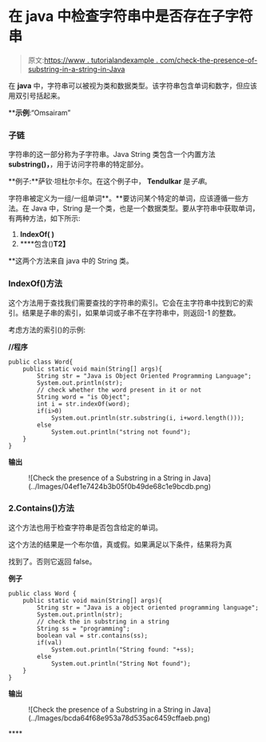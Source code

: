 # 在 java 中检查字符串中是否存在子字符串

> 原文:[https://www . tutorialandexample . com/check-the-presence-of-substring-in-a-string-in-Java](https://www.tutorialandexample.com/check-the-presence-of-substring-in-a-string-in-java)

在 **java** 中，字符串可以被视为类和数据类型。该字符串包含单词和数字，但应该用双引号括起来。

 ****示例**:“Omsairam”

### 子链

字符串的这一部分称为子字符串。Java String 类包含一个内置方法 **substring()，**，用于访问字符串的特定部分。

**例子:**萨钦·坦杜尔卡尔。在这个例子中， **Tendulkar** 是*子串*。

字符串被定义为一组/一组单词**。**要访问某个特定的单词，应该遵循一些方法。在 Java 中，String 是一个类，也是一个数据类型。要从字符串中获取单词，有两种方法，如下所示:

1.  **IndexOf( )**
2.  ****包含()**T2】**

 **这两个方法来自 java 中的 String 类。

### IndexOf()方法

这个方法用于查找我们需要查找的字符串的索引。它会在主字符串中找到它的索引。结果是子串的索引，如果单词或子串不在字符串中，则返回-1 的整数。

考虑方法的索引()的示例:

**//程序**

```
public class Word{
	public static void main(String[] args){
		String str = "Java is Object Oriented Programming Language";
		System.out.println(str);
		// check whether the word present in it or not
		String word = "is Object";
		int i = str.indexOf(word);
		if(i>0)
			System.out.println(str.substring(i, i+word.length()));
		else 
			System.out.println("string not found");
	}
} 
```

**输出**

<figure class="wp-block-image">![Check the presence of a Substring in a String in Java](../Images/04ef1e7424b3b05f0b49de68c1e9bcdb.png)</figure>

### 2.Contains()方法

这个方法也用于检查字符串是否包含给定的单词。

这个方法的结果是一个布尔值，真或假。如果满足以下条件，结果将为真

找到了。否则它返回 false。

**例子**

```
public class Word {
	public static void main(String[] args){
		String str = "Java is a object oriented programming language";
		System.out.println(str);
		// check the in substring in a string
		String ss = "programming";
		boolean val = str.contains(ss);
		if(val)
			System.out.println("String found: "+ss);
		else 
			System.out.println("String Not found");
	}
} 
```

**输出**

<figure class="wp-block-image">![Check the presence of a Substring in a String in Java](../Images/bcda64f68e953a78d535ac6459cffaeb.png)</figure>****